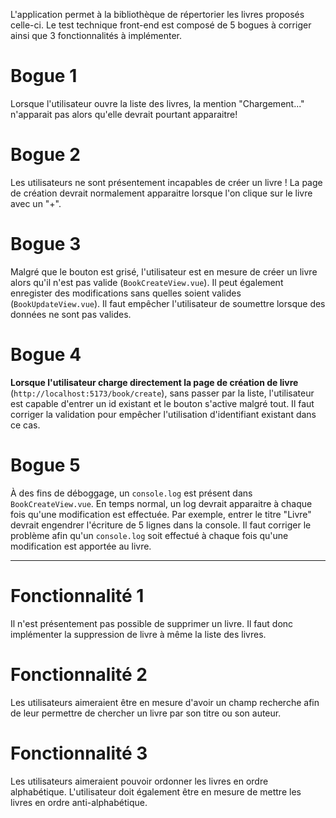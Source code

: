 L'application permet à la bibliothèque de répertorier les livres proposés celle-ci.
Le test technique front-end est composé de 5 bogues à corriger ainsi que 3 fonctionnalités à implémenter.

# Bogue 1

Lorsque l'utilisateur ouvre la liste des livres, la mention "Chargement..." n'apparait pas alors qu'elle devrait pourtant apparaitre!

# Bogue 2

Les utilisateurs ne sont présentement incapables de créer un livre ! La page de création devrait normalement apparaitre lorsque l'on clique sur le livre avec un "+".

# Bogue 3

Malgré que le bouton est grisé, l'utilisateur est en mesure de créer un livre alors qu'il n'est pas valide (`BookCreateView.vue`). Il peut également enregister des modifications sans quelles soient valides (`BookUpdateView.vue`). Il faut empêcher l'utilisateur de soumettre lorsque des données ne sont pas valides.

# Bogue 4

**Lorsque l'utilisateur charge directement la page de création de livre** (`http://localhost:5173/book/create`), sans passer par la liste, l'utilisateur est capable d'entrer un id existant et le bouton s'active malgré tout. Il faut corriger la validation pour empêcher l'utilisation d'identifiant existant dans ce cas.

# Bogue 5

À des fins de déboggage, un `console.log` est présent dans `BookCreateView.vue`. En temps normal, un log devrait apparaitre à chaque fois qu'une modification est effectuée. Par exemple, entrer le titre "Livre" devrait engendrer l'écriture de 5 lignes dans la console. Il faut corriger le problème afin qu'un `console.log` soit effectué à chaque fois qu'une modification est apportée au livre.

---

# Fonctionnalité 1

Il n'est présentement pas possible de supprimer un livre. Il faut donc implémenter la suppression de livre à même la liste des livres.

# Fonctionnalité 2

Les utilisateurs aimeraient être en mesure d'avoir un champ recherche afin de leur permettre de chercher un livre par son titre ou son auteur.

# Fonctionnalité 3

Les utilisateurs aimeraient pouvoir ordonner les livres en ordre alphabétique. L'utilisateur doit également être en mesure de mettre les livres en ordre anti-alphabétique.
